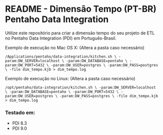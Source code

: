 # README - Dimensão Tempo (PT-BR) Pentaho Data Integration #

Utilize este repositório para criar a dimensão tempo do seu projeto de ETL no Pentaho Data Integration (PDI) em Português-Brasil.

Exemplo de execução no Mac OS X: (Altera a pasta caso necessário)

`/Applications/pentaho/data-integration/kitchen.sh \
    -param:DW_SERVER=localhost \
    -param:DW_DATABASE=pentaho \
    -param:DW_PORT=5432 \
    -param:DW_USER=postgres \
    -param:DW_PASS=postgres \
    -file dim_tempo.kjb > dim_tempo.log`

Exemplo de execução no Linux: (Altera a pasta caso necessário)

`/opt/pentaho/data-integration/kitchen.sh \
    -param:DW_SERVER=localhost \
    -param:DW_DATABASE=pentaho \
    -param:DW_PORT=5432 \
    -param:DW_USER=postgres \
    -param:DW_PASS=postgres \
    -file dim_tempo.kjb > dim_tempo.log`


### Testado em: ###

* PDI 8.3
* PDI 9.0
